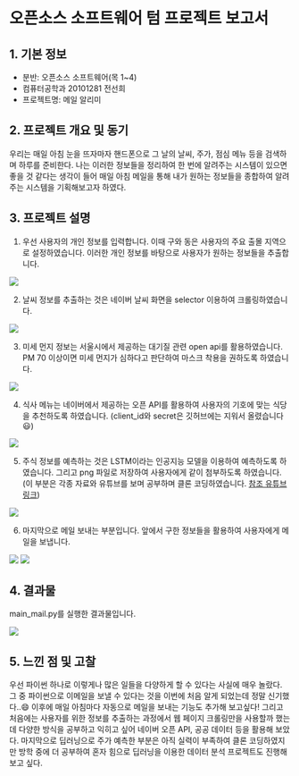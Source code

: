 # 오픈소스 소프트웨어 텀 프로젝트 보고서
## 1. 기본 정보

- 분반: 오픈소스 소프트웨어(목 1~4)
- 컴퓨터공학과 20101281 전선희
- 프로젝트명: 메일 알리미
## 2. 프로젝트 개요 및 동기
 우리는 매일 아침 눈을 뜨자마자 핸드폰으로 그 날의 날씨, 주가, 점심 메뉴 등을 검색하며 하루를 준비한다. 나는 이러한 정보들을 정리하여 한 번에 알려주는 시스템이 있으면 좋을 것 같다는 생각이 들어 매일 아침 메일을 통해 내가 원하는 정보들을 종합하여 알려주는 시스템을 기획해보고자 하였다.
## 3. 프로젝트 설명
1. 우선 사용자의 개인 정보를 입력합니다. 이때 구와 동은 사용자의 주요 출몰 지역으로 설정하였습니다. 이러한 개인 정보를 바탕으로 사용자가 원하는 정보들을 추출합니다.

![](https://images.velog.io/images/funnysunny08/post/3f1e4a6b-e9d4-4faf-99f2-f7bc7a9afb24/info.png)

2. 날씨 정보를 추출하는 것은 네이버 날씨 화면을 selector 이용하여 크롤링하였습니다.

![](https://images.velog.io/images/funnysunny08/post/2d3bea12-9092-446b-9bfa-5c13d28477b0/weather.png)

3. 미세 먼지 정보는 서울시에서 제공하는 대기질 관련 open api를 활용하였습니다. PM 70 이상이면 미세 먼지가 심하다고 판단하여 마스크 착용을 권하도록 하였습니다.

![](https://images.velog.io/images/funnysunny08/post/87dc177d-8672-4240-a45a-7c9c35595838/misae.png)

4. 식사 메뉴는 네이버에서 제공하는 오픈 API를 활용하여 사용자의 기호에 맞는 식당을 추천하도록 하였습니다. (client_id와 secret은 깃허브에는 지워서 올렸습니다😃)

![](https://images.velog.io/images/funnysunny08/post/baceefef-35b7-42b3-b589-b2fa41aafec0/matjip.png)

5. 주식 정보를 예측하는 것은 LSTM이라는 인공지능 모델을 이용하여 예측하도록 하였습니다. 그리고 png 파일로 저장하여 사용자에게 같이 첨부하도록 하였습니다.
(이 부분은 각종 자료와 유튜브를 보며 공부하며 클론 코딩하였습니다. [참조 유튜브링크](https://www.youtube.com/watch?v=sG_WeGbZ9A4))

![](C:\전선희\서울과기대\2학년2학기\오픈소스소프트웨어\oss_morning\project\savefig_gs.png)

6. 마지막으로 메일 보내는 부분입니다. 앞에서 구한 정보들을 활용하여 사용자에게 메일을 보냅니다. 


![](https://images.velog.io/images/funnysunny08/post/bfd43c50-ba09-4a32-a937-890c4e359e34/mail1.png)
![](https://images.velog.io/images/funnysunny08/post/f7ab8a3e-ab9c-4330-a4a1-ea91250eb490/mail2.png)

## 4. 결과물
main_mail.py를 실행한 결과물입니다.

![](https://images.velog.io/images/funnysunny08/post/eb57c8d4-6056-4fe0-9121-47d9b9c4ce09/result_mail.png)


## 5. 느낀 점 및 고찰
 우선 파이썬 하나로 이렇게나 많은 일들을 다양하게 할 수 있다는 사실에 매우 놀랐다. 그 중 파이썬으로 이메일을 보낼 수 있다는 것을 이번에 처음 알게 되었는데 정말 신기했다..😄 이후에 매일 아침마다 자동으로 메일을 보내는 기능도 추가해 보고싶다! 그리고 처음에는 사용자를 위한 정보를 추출하는 과정에서 웹 페이지 크롤링만을 사용할까 했는데 다양한 방식을 공부하고 익히고 싶어 네이버 오픈 API, 공공 데이터 등을 활용해 보았다. 마지막으로 딥러닝으로 주가 예측한 부분은 아직 실력이 부족하여 클론 코딩하였지만 방학 중에 더 공부하여 혼자 힘으로 딥러닝을 이용한 데이터 분석 프로젝트도 진행해보고 싶다. 
